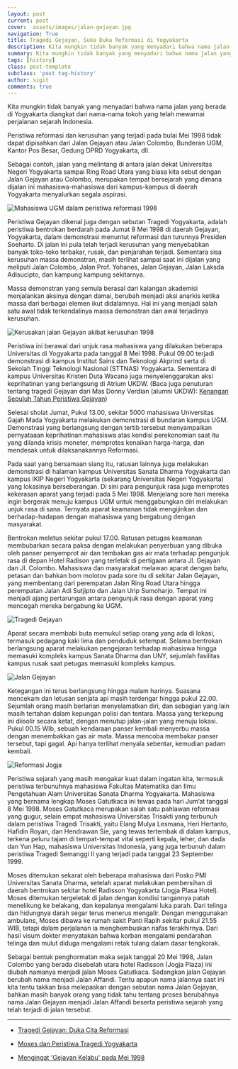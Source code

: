 ```yaml
---
layout: post
current: post
cover:  assets/images/jalan-gejayan.jpg
navigation: True
title: Tragedi Gejayan, Suka Duka Reformasi di Yogyakarta
description: Kita mungkin tidak banyak yang menyadari bahwa nama jalan yang berada di Yogyakarta diangkat dari nama-nama tokoh yang telah mewarnai perjalanan sejarah Indonesia.
summary: Kita mungkin tidak banyak yang menyadari bahwa nama jalan yang berada di Yogyakarta diangkat dari nama-nama tokoh yang telah mewarnai perjalanan sejarah Indonesia.
tags: [history]
class: post-template
subclass: 'post tag-history'
author: sigit
comments: true
---
```


Kita mungkin tidak banyak yang menyadari bahwa nama jalan yang berada di Yogyakarta diangkat dari nama-nama tokoh yang telah mewarnai perjalanan sejarah Indonesia.

Peristiwa reformasi dan kerusuhan yang terjadi pada bulai Mei 1998 tidak dapat dipisahkan dari Jalan Gejayan atau Jalan Colombo, Bunderan UGM, Kantor Pos Besar, Gedung DPRD Yogyakarta, dll.

Sebagai contoh, jalan yang melintang di antara jalan dekat Universitas Negeri Yogyakarta sampai Ring Road Utara yang biasa kita sebut dengan Jalan Gejayan atau Colombo, merupakan tempat bersejarah yang dimana dijalan ini mahasiswa-mahasiswa dari kampus-kampus di daerah Yogyakarta menyalurkan segala aspirasi.

![Mahasiswa UGM dalam peristiwa reformasi 1998](http://casciscus.com/wp-content/uploads/2017/05/reformasi11.jpg)

Peristiwa Gejayan dikenal juga dengan sebutan Tragedi Yogyakarta, adalah peristiwa bentrokan berdarah pada Jumat 8 Mei 1998 di daerah Gejayan, Yogyakarta, dalam demonstrasi menuntut reformasi dan turunnya Presiden Soeharto. Di jalan ini pula telah terjadi kerusuhan yang menyebabkan banyak toko-toko terbakar, rusak, dan penjarahan terjadi. Sementara sisa kerusuhan massa demonstran, masih terlihat sampai saat ini dijalan yang meliputi Jalan Colombo, Jalan Prof. Yohanes, Jalan Gejayan, Jalan Laksda Adisucipto, dan kampung kampung sekitarnya.

Massa demonstran yang semula berasal dari kalangan akademisi menjalankan aksinya dengan damai, berubah menjadi aksi anarkis ketika massa dari berbagai elemen ikut didalamnya. Hal ini yang menjadi salah satu awal tidak terkendalinya massa demonstran dan awal terjadinya kerusuhan.

![Kerusakan jalan Gejayan akibat kerusuhan 1998](http://casciscus.com/wp-content/uploads/2017/05/reformasi05.jpg)

Peristiwa ini berawal dari unjuk rasa mahasiswa yang dilakukan beberapa Universitas di Yogyakarta pada tanggal 8 Mei 1998. Pukul 09.00 terjadi demonstrasi di kampus Institut Sains dan Teknologi Akprind serta di Sekolah Tinggi Teknologi Nasional (STTNAS) Yogyakarta. Sementara di kampus Universitas Kristen Duta Wacana juga menyelenggarakan aksi keprihatinan yang berlangsung di Atrium UKDW. (Baca juga penuturan tentang tragedi Gejayan dari Mas Donny Verdian (alumni UKDW): [Kenangan Sepuluh Tahun Peristiwa Gejayan](http://dv.fyi/kenangan-sepuluh-tahun-peristiwa-gejayan/))

Selesai sholat Jumat, Pukul 13.00, sekitar 5000 mahasiswa Universitas Gajah Mada Yogyakarta melakukan demonstrasi di bundaran kampus UGM. Demonstrasi yang berlangsung dengan tertib tersebut menyampaikan pernyataaan keprihatinan mahasiswa atas kondisi perekonomian saat itu yang dilanda krisis moneter, memprotes kenaikan harga-harga, dan mendesak untuk dilaksanakannya Reformasi.

Pada saat yang bersamaan siang itu, ratusan lainnya juga melakukan demonstrasi di halaman kampus Universitas Sanata Dharma Yogyakarta dan kampus IKIP Negeri Yogyakarta (sekarang Universitas Negeri Yogyakarta) yang lokasinya berseberangan. Di sini para pengunjuk rasa juga memprotes kekerasan aparat yang terjadi pada 5 Mei 1998. Menjelang sore hari mereka ingin bergerak menuju kampus UGM untuk menggabungkan diri melakukan unjuk rasa di sana. Ternyata aparat keamanan tidak mengijinkan dan berhadap-hadapan dengan mahasiswa yang bergabung dengan masyarakat.

Bentrokan meletus sekitar pukul 17.00. Ratusan petugas keamanan membubarkan secara paksa dengan melakukan penyerbuan yang dibuka oleh panser penyemprot air dan tembakan gas air mata terhadap pengunjuk rasa di depan Hotel Radison yang terletak di pertigaan antara Jl. Gejayan dan Jl. Colombo. Mahasiswa dan masyarakat melawan aparat dengan batu, petasan dan bahkan bom molotov pada sore itu di sekitar Jalan Gejayan, yang membentang dari perempatan Jalan Ring Road Utara hingga perempatan Jalan Adi Sutjipto dan Jalan Urip Sumoharjo. Tempat ini menjadi ajang pertarungan antara pengunjuk rasa dengan aparat yang mencegah mereka bergabung ke UGM.

![Tragedi Gejayan](http://sejarahri.com/wp-content/uploads/2015/05/download-720x320.jpg)

Aparat secara membabi buta memukul setiap orang yang ada di lokasi, termasuk pedagang kaki lima dan penduduk setempat. Selama bentrokan berlangsung aparat melakukan pengejaran terhadap mahasiswa hingga memasuki kompleks kampus Sanata Dharma dan UNY, sejumlah fasilitas kampus rusak saat petugas memasuki kompleks kampus.

![Jalan Gejayan](http://casciscus.com/wp-content/uploads/2017/05/reformasi01.jpg)

Ketegangan ini terus berlangsung hingga malam harinya. Suasana mencekam dan letusan senjata api masih terdengar hingga pukul 22.00. Sejumlah orang masih berlarian menyelamatkan diri, dan sebagian yang lain masih tertahan dalam kepungan polisi dan tentara. Massa yang terkepung ini diisolir secara ketat, dengan menutup jalan-jalan yang menuju lokasi. Pukul 00.15 WIb, sebuah kendaraan panser kembali menyerbu massa dengan menembakkan gas air mata. Massa mencoba membakar panser tersebut, tapi gagal. Api hanya terlihat menyala sebentar, kemudian padam kembali.

![Reformasi Jogja](https://okusiassociates.com/garydean/works/reformasi09.jpg)

Peristiwa sejarah yang masih mengakar kuat dalam ingatan kita, termasuk peristiwa terbunuhnya mahasiswa Fakultas Matematika dan Ilmu Pengetahuan Alam Universitas Sanata Dharma Yogyakarta. Mahasiswa yang bernama lengkap Moses Gatutkaca ini tewas pada hari Jum’at tanggal 8 Mei 1998. Moses Gatutkaca merupakan salah satu pahlawan reformasi yang gugur, selain empat mahasiswa Universitas Trisakti yang terbunuh dalam peristiwa Tragedi Trisakti, yaitu Elang Mulya Lesmana, Heri Hertanto, Hafidin Royan, dan Hendrawan Sie, yang tewas tertembak di dalam kampus, terkena peluru tajam di tempat-tempat vital seperti kepala, leher, dan dada dan Yun Hap, mahasiswa Universitas Indonesia, yang juga terbunuh dalam peristiwa Tragedi Semanggi II yang terjadi pada tanggal 23 September 1999.

Moses ditemukan sekarat oleh beberapa mahasiswa dari Posko PMI Universitas Sanata Dharma, setelah aparat melakukan pembersihan di daerah bentrokan sekitar hotel Radisson Yogyakarta (Jogja Plasa Hotel). Moses ditemukan tergeletak di jalan dengan kondisi tangannya patah menelikung ke belakang, dan kepalanya mengalami luka parah. Dari telinga dan hidungnya darah segar terus menerus mengalir. Dengan menggunakan ambulans, Moses dibawa ke rumah sakit Panti Rapih sekitar pukul 21.55 WIB, tetapi dalam perjalanan ia menghembuskan nafas terakhirnya. Dari hasil visum dokter menyatakan bahwa korban mengalami pendarahan telinga dan mulut diduga mengalami retak tulang dalam dasar tengkorak.

Sebagai bentuk penghormatan maka sejak tanggal 20 Mei 1998, Jalan Colombo yang berada disebelah utara hotel Radisson (Jogja Plaza) ini diubah namanya menjadi jalan Moses Gatutkaca. Sedangkan jalan Gejayan berubah nama menjadi Jalan Affandi. Tentu apapun nama jalannya saat ini kita tentu takkan bisa melepaskan dengan sebutan nama Jalan Gejayan, bahkan masih banyak orang yang tidak tahu tentang proses berubahnya nama Jalan Gejayan menjadi Jalan Affandi beserta peristiwa sejarah yang telah terjadi di jalan tersebut.

----------

- [Tragedi Gejayan: Duka Cita Reformasi](http://sejarahri.com/tragedi-gejayan-duka-cita-reformasi/)

- [Moses dan Peristiwa Tragedi Yogyakarta](http://sosok.kompasiana.com/2011/10/05/moses-dan-peristiwa-tragedi-yogyakarta-400866.html)

- [Mengingat 'Gejayan Kelabu' pada Mei 1998](http://casciscus.com/knowledge/featured/gejayan-kelabu-mei-1998-yogyakarta/)